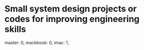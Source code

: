 # Small system design projects or  codes for improving engineering skills
master: 0,
mackbook: 0,
imac: 1,
